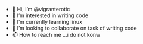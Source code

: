 - 👋 Hi, I’m @vigranterotic
- 👀 I’m interested in writing code
- 🌱 I’m currently learning linux
- 💞️ I’m looking to collaborate on task of writing code
- 📫 How to reach me ...i do not konw

<!---
vigranterotic/vigranterotic is a ✨ special ✨ repository because its `README.md` (this file) appears on your GitHub profile.
You can click the Preview link to take a look at your changes.
--->
